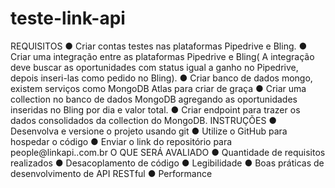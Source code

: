 # teste-link-api
REQUISITOS  ● Criar contas testes nas plataformas Pipedrive e Bling.  ● Criar uma integração entre as plataformas Pipedrive e Bling( A integração deve buscar as oportunidades com status igual a ganho no Pipedrive, depois inseri-las como pedido no Bling).  ● Criar banco de dados mongo, existem serviços como MongoDB Atlas para criar de graça  ● Criar uma collection no banco de dados MongoDB agregando as oportunidades inseridas no Bling por dia e valor total.  ● Criar endpoint para trazer os dados consolidados da collection do MongoDB.    INSTRUÇÕES  ● Desenvolva e versione o projeto usando git  ● Utilize o GitHub para hospedar o código  ● Enviar o link do repositório para people@linkapi..com.br O QUE SERÁ AVALIADO  ● Quantidade de requisitos realizados  ● Desacoplamento de código  ● Legibilidade  ● Boas práticas de desenvolvimento de API RESTful  ● Performance
